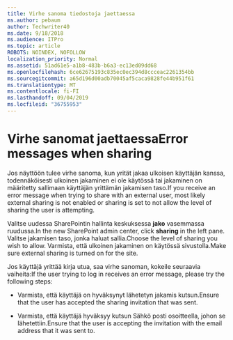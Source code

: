```yaml
---
title: Virhe sanoma tiedostoja jaettaessa
ms.author: pebaum
author: Techwriter40
ms.date: 9/18/2018
ms.audience: ITPro
ms.topic: article
ROBOTS: NOINDEX, NOFOLLOW
localization_priority: Normal
ms.assetid: 51ad61e5-a1b8-483b-b6a3-ec13ed09dd68
ms.openlocfilehash: 6ce62675193c835ec0ec394d8ccceac2261354bb
ms.sourcegitcommit: a65d196d00adb70045af5caca9828fe44b951f61
ms.translationtype: MT
ms.contentlocale: fi-FI
ms.lasthandoff: 09/04/2019
ms.locfileid: "36755953"
---
```

# <a name="error-messages-when-sharing"></a><span data-ttu-id="23fa6-102">Virhe sanomat jaettaessa</span><span class="sxs-lookup"><span data-stu-id="23fa6-102">Error messages when sharing</span></span>

<span data-ttu-id="23fa6-103">Jos näyttöön tulee virhe sanoma, kun yrität jakaa ulkoisen käyttäjän kanssa, todennäköisesti ulkoinen jakaminen ei ole käytössä tai jakaminen on määritetty sallimaan käyttäjän yrittämän jakamisen taso.</span><span class="sxs-lookup"><span data-stu-id="23fa6-103">If you receive an error message when trying to share with an external user, most likely external sharing is not enabled or sharing is set to not allow the level of sharing the user is attempting.</span></span>
  
<span data-ttu-id="23fa6-104">Valitse uudessa SharePointin hallinta keskuksessa **jako** vasemmassa ruudussa.</span><span class="sxs-lookup"><span data-stu-id="23fa6-104">In the  new SharePoint admin center, click **sharing** in the left pane.</span></span> <span data-ttu-id="23fa6-105">Valitse jakamisen taso, jonka haluat sallia.</span><span class="sxs-lookup"><span data-stu-id="23fa6-105">Choose the level of sharing you wish to allow.</span></span> <span data-ttu-id="23fa6-106">Varmista, että ulkoinen jakaminen on käytössä sivustolla.</span><span class="sxs-lookup"><span data-stu-id="23fa6-106">Make sure external sharing is turned on for the site.</span></span> 
  
<span data-ttu-id="23fa6-107">Jos käyttäjä yrittää kirja utua, saa virhe sanoman, kokeile seuraavia vaiheita:</span><span class="sxs-lookup"><span data-stu-id="23fa6-107">If the user trying to log in receives an error message, please try the following steps:</span></span>
  
- <span data-ttu-id="23fa6-108">Varmista, että käyttäjä on hyväksynyt lähetetyn jakamis kutsun.</span><span class="sxs-lookup"><span data-stu-id="23fa6-108">Ensure that the user has accepted the sharing invitation that was sent.</span></span>
    
- <span data-ttu-id="23fa6-109">Varmista, että käyttäjä hyväksyy kutsun Sähkö posti osoitteella, johon se lähetettiin.</span><span class="sxs-lookup"><span data-stu-id="23fa6-109">Ensure that the user is accepting the invitation with the email address that it was sent to.</span></span>
    

